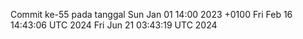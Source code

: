 Commit ke-55 pada tanggal Sun Jan 01 14:00 2023 +0100
Fri Feb 16 14:43:06 UTC 2024
Fri Jun 21 03:43:19 UTC 2024
